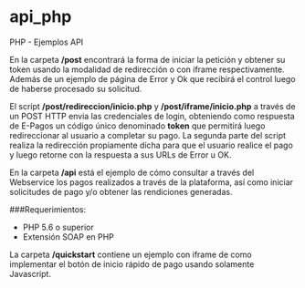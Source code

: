 # api_php
PHP - Ejemplos API

En la carpeta **/post** encontrará la forma de iniciar la petición y obtener su token usando la modalidad de redirección o con iframe respectivamente.
Además de un ejemplo de página de Error y Ok que recibirá el control luego de haberse procesado su solicitud.

El script **/post/redireccion/inicio.php** y **/post/iframe/inicio.php** a través de un POST HTTP envia las credenciales de login, 
obteniendo como respuesta de E-Pagos un código único denominado **token** que permitirá luego redireccionar al usuario a completar su pago.
La segunda parte del script realiza la redirección propiamente dicha para que el usuario realice el pago y luego retorne con la respuesta a sus URLs de Error u OK.

En la carpeta **/api** está el ejemplo de cómo consultar a través del Webservice los pagos realizados a través de la plataforma, 
así como iniciar solicitudes de pago y/o obtener las rendiciones generadas.

###Requerimientos:
 - PHP 5.6 o superior
 - Extensión SOAP en PHP

La carpeta **/quickstart** contiene un ejemplo con iframe de como implementar el botón de inicio rápido de pago usando solamente Javascript.